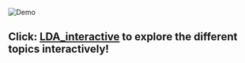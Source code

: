 
![Demo](https://user-images.githubusercontent.com/24357654/43559014-1a60d460-95da-11e8-8ee3-7cd8f6ede057.gif)
## Click: [LDA_interactive](https://nbviewer.jupyter.org/github/Erolino/Support_group_MD/blob/master/draft/pyLDAvis_10_topics.ipynb) to explore the different topics  interactively!


